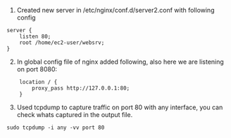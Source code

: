 1. Created new server in /etc/nginx/conf.d/server2.conf with following config
```
server {
	listen 80;
	root /home/ec2-user/websrv;
}
```

2. In global config file of nginx added following, also here we are listening on port 8080:
```
	location / {
		proxy_pass http://127.0.0.1:80;
	}
```
3. Used tcpdump to capture traffic on port 80 with any interface, you can check whats captured in the output file.
```
sudo tcpdump -i any -vv port 80
```
